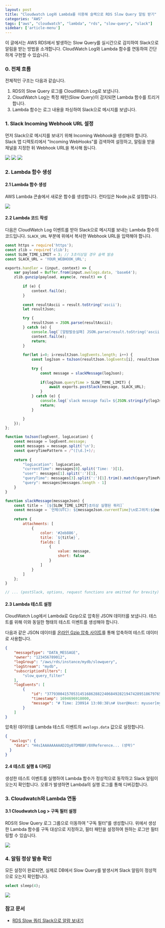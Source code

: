 ```yaml
---
layout: post
title: "Cloudwatch Log와 Lambda를 이용해 슬랙으로 RDS Slow Query 알림 받기"
categories: "AWS"
tags: ["aws", "cloudwatch", "lambda", "rds", "slow-query", "slack"]
sidebar: ['article-menu']
---
```


이 글에서는 AWS RDS에서 발생하는 Slow Query를 실시간으로 감지하여 Slack으로 알림을 받는 방법을 소개합니다. CloudWatch Log와 Lambda 함수를 연동하여 간단하게 구현할 수 있습니다.

### **0. 전체 흐름**

전체적인 구조는 다음과 같습니다.

1.  RDS의 Slow Query 로그를 CloudWatch Log로 보냅니다.
2.  CloudWatch Log는 특정 패턴(Slow Query)이 감지되면 Lambda 함수를 트리거합니다.
3.  Lambda 함수는 로그 내용을 파싱하여 Slack으로 메시지를 보냅니다.

### **1. Slack Incoming Webhook URL 설정**

먼저 Slack으로 메시지를 보내기 위해 Incoming Webhook을 생성해야 합니다. Slack 앱 디렉토리에서 "Incoming WebHooks"를 검색하여 설정하고, 알림을 받을 채널을 지정한 뒤 Webhook URL을 복사해 둡니다.

![](/assets/images/posts/2023-03-25-cloudwatch-lambda-slack-1.png)
![](/assets/images/posts/2023-03-25-cloudwatch-lambda-slack-2.png)
![](/assets/images/posts/2023-03-25-cloudwatch-lambda-slack-3.png)

### **2. Lambda 함수 생성**

#### **2.1 Lambda 함수 생성**

AWS Lambda 콘솔에서 새로운 함수를 생성합니다. 런타임은 Node.js로 설정합니다.

![](/assets/images/posts/2023-03-25-cloudwatch-lambda-slack-4.png)

#### **2.2 Lambda 코드 작성**

다음은 CloudWatch Log 이벤트를 받아 Slack으로 메시지를 보내는 Lambda 함수의 코드입니다. `SLACK_URL` 부분에 위에서 복사한 Webhook URL을 입력해야 합니다.

```javascript
const https = require('https');
const zlib = require('zlib');
const SLOW_TIME_LIMIT = 3; // 3초이상일 경우 슬랙 발송
const SLACK_URL = 'YOUR_WEBHOOK_URL';

exports.handler = (input, context) => {
    var payload = Buffer.from(input.awslogs.data, 'base64');
    zlib.gunzip(payload, async(e, result) => {
        
        if (e) { 
            context.fail(e);
        } 
        
        const resultAscii = result.toString('ascii');
        let resultJson;

        try {
            resultJson = JSON.parse(resultAscii);
        } catch (e) {
            console.log(`[알람발송실패] JSON.parse(result.toString('ascii')) Fail, resultAscii= ${resultAscii}`);
            context.fail(e);
            return;
        }
        
        for(let i=0; i<resultJson.logEvents.length; i++) {
            const logJson = toJson(resultJson.logEvents[i], resultJson.logStream);
        
            try {
                const message = slackMessage(logJson);
                
                if(logJson.queryTime > SLOW_TIME_LIMIT) {
                    await exports.postSlack(message, SLACK_URL);
                }    
            } catch (e) {
                console.log(`slack message fail= ${JSON.stringify(logJson)}`);
                return;
            }

        }
    });
};

function toJson(logEvent, logLocation) {
    const message = logEvent.message;
    const messages = message.split('\n');
    const queryTimePattern = /^([\d.]+)/;
    
    return {
        "logLocation": logLocation,
        "currentTime": messages[0].split('Time: ')[1],
        "user": messages[1].split(':')[1],
        "queryTime": messages[3].split(':')[1].trim().match(queryTimePattern)[1],
        "query": messages[messages.length - 1]
    }
}

function slackMessage(messageJson) {
    const title = `[${SLOW_TIME_LIMIT}초이상 실행된 쿼리]`
    const message = `언제(UTC): ${messageJson.currentTime}\n로그위치:${messageJson.logLocation}\n계정: ${messageJson.user}\nQueryTime: ${messageJson.queryTime}초\n쿼리: ${messageJson.query}`;
    
    return {
        attachments: [
            {
                color: '#2eb886',
                title: `${title}`,
                fields: [
                    {
                        value: message,
                        short: false
                    }
                ]
            }
        ]
    };
}

// ... (postSlack, options, request functions are omitted for brevity)
```

#### **2.3 Lambda 테스트 설정**

CloudWatch Log에서 Lambda로 Gzip으로 압축된 JSON 데이터를 보냅니다. 테스트를 위해 이와 동일한 형태의 테스트 이벤트를 생성해야 합니다.

다음과 같은 JSON 데이터를 [온라인 Gzip 압축 사이트](https://www.multiutil.com/text-to-gzip-compress/)를 통해 압축하여 테스트 데이터로 사용합니다.

```json
{
    "messageType": "DATA_MESSAGE",
    "owner": "123456789012",
    "logGroup": "/aws/rds/instance/mydb/slowquery",
    "logStream": "mydb",
    "subscriptionFilters": [
        "slow_query_filter"
    ],
    "logEvents": [
        {
            "id": "37793004157053145168628822406849282194742895186797658112",
            "timestamp": 1694696918000,
            "message": "# Time: 230914 13:08:38\n# User@Host: myuser[myuser] @  [10.0.10.72]\n# Thread_id: 12345  Schema: my_db  QC_hit: No\n# Query_time: 5.001142  Lock_time: 0.000000  Rows_sent: 1  Rows_examined: 0\n# Rows_affected: 0  Bytes_sent: 56\nuse my_db;\nSET timestamp=1694696918;\nselect sleep(5);"
        }
    ]
}
```

압축된 데이터를 Lambda 테스트 이벤트의 `awslogs.data` 값으로 설정합니다.

```json
{
  "awslogs": {
    "data": "H4sIAAAAAAAAAD2Qy07DMBBF/8XReference... (생략)"
  }
}
```

#### **2.4 테스트 실행 & 디버깅**

생성한 테스트 이벤트를 실행하여 Lambda 함수가 정상적으로 동작하고 Slack 알림이 오는지 확인합니다. 오류가 발생하면 Lambda의 실행 로그를 통해 디버깅합니다.

### **3. Cloudwatch와 Lambda 연동**

#### **3.1 Cloudwatch Log > 구독 필터 설정**

RDS의 Slow Query 로그 그룹으로 이동하여 "구독 필터"를 생성합니다. 위에서 생성한 Lambda 함수를 구독 대상으로 지정하고, 필터 패턴을 설정하여 원하는 로그만 필터링할 수 있습니다.

![](/assets/images/posts/2023-03-25-cloudwatch-lambda-slack-5.png)

### **4. 알림 정상 발송 확인**

모든 설정이 완료되면, 실제로 DB에서 Slow Query를 발생시켜 Slack 알림이 정상적으로 오는지 확인합니다.

```sql
select sleep(4);
```

![](/assets/images/posts/2023-03-25-cloudwatch-lambda-slack-6.png)

### **참고 문서**

- [RDS Slow 쿼리 Slack으로 알람 보내기](https://velog.io/@yyong3519/RDS-Slow-%EC%BF%BC%EB%A6%AC-Slack%EC%9C%BC%EB%A1%9C-%EC%95%8C%EB%9E%8C-%EB%B3%B4%EB%82%B4%EA%B8%B0)
